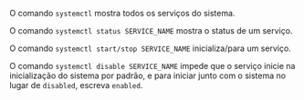 O comando `systemctl` mostra todos os serviços do sistema.

O comando `systemctl status SERVICE_NAME` mostra o status de um serviço.

O comando `systemctl start/stop SERVICE_NAME` inicializa/para um serviço.

O comando `systemctl disable SERVICE_NAME` impede que o serviço inicie na inicialização do sistema por padrão, e para iniciar junto com o sistema no lugar de `disabled`, escreva `enabled`.
